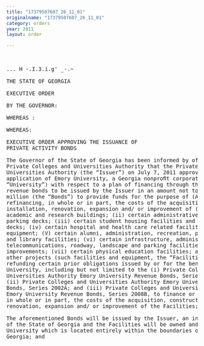 ```yaml
---
title: "17379507607_26_11_01"
originalname: "17379507607_26_11_01"
category: orders
year: 2011
layout: order

---
```

<pre>
 

... H -.I.3.i.g' _-.~

THE STATE OF GEORGIA

EXECUTIVE ORDER

BY THE GOVERNOR:

WHEREAS :

WHEREAS:

EXECUTIVE ORDER APPROVING THE ISSUANCE OF
PRIVATE ACTIVITY BONDS

The Governor of the State of Georgia has been informed by officials of the
Private Colleges and Universities Authority that the Private Colleges and
Universities Authority (the “Issuer”) on July 7, 2011 approved the
application of Emory University, a Georgia nonproﬁt corporation (the
“University”) with respect to a plan of financing through the use of
revenue bonds to be issued by the Issuer in an amount not to exceed $265
million (the “Bonds”) to provide funds for the purpose of (A) financing or
refinancing, in whole or in part, the costs of the acquisition, construction,
installation, renovation, expansion and/ or improvement of (i) certain
academic and research buildings; (ii) certain administrative buildings and
parking decks; (iii) certain student housing facilities and related parking
decks; (iv) certain hospital and health care related facilities and
equipment; (V) certain alumni, administration, recreation, performing arts
and library facilities; (vi) certain infrastructure, administrative, utility,
telecommunications, roadway, landscape and parking facilities and
improvements; (vii) certain physical education facilities; and (viii) certain
other projects (such facilities and equipment, the “Facilities”); and (B)
refunding certain prior obligations issued by or for the benefit of the
University, including but not limited to the (i) Private Colleges and
Universities Authority Emory University Revenue Bonds, Series 2001A;
(ii) Private Colleges and Universities Authority Emory University Revenue
Bonds, Series 2002A; and (iii) Private Colleges and Universities Authority
Emory University Revenue Bonds, Series 2008B, to finance or refinance,
in whole or in part, the costs of the acquisition, construction, installation,
renovation, expansion and/ or improvement of the Facilities; and

The aforementioned Bonds will be issued by the Issuer, an instrumentality
of the State of Georgia and the Facilities will be owned and operated by the
University which is located entirely within the boundaries of the State of
Georgia; and

</pre>
